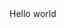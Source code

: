 <!DOCTYPEHTML>
<html>
  <head>
    <meta charset="UTF-8">
  </head>
<body>
    <a img src="https://drive.google.com/file/d/10ITUL17HzDTcTLz8sKoxGrQmI6w1CUjN/view?usp=drivesdk">Hello world</a>
</body>
</html>

